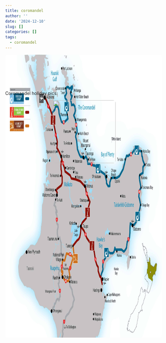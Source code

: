 ```yaml
---
title: coromandel
author: ''
date: '2024-12-10'
slug: []
categories: []
tags:
  - coromandel
---
```


<style>
img {
  border-radius: 8px;
}

#pic{
width:100%;
height: 100px;
}
</style>


<link rel="stylesheet" href="styles.css" />


<body>
<div id="pic">
<img src="images/ECNI_Master_Map.jpg" alt="" width="500px" height="900px"/>
</div>
<p>

Coromandel holiday pics:

</p>

<center>

<img src="images/footsteps.png" alt="" width="200px" height="200px"/>

</center>

</body>
</head>
</html>


